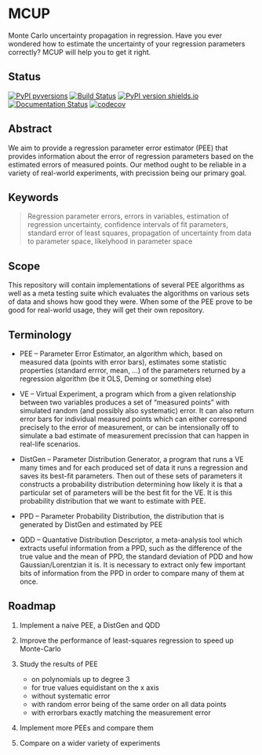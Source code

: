 # MCUP
Monte Carlo uncertainty propagation in regression. Have you ever wondered how to estimate the uncertainty of your regression parameters correctly? MCUP will help you to get it right. 

## Status
[![PyPI pyversions](https://img.shields.io/pypi/pyversions/mcup.svg)](https://pypi.org/project/mcup/) [![Build Status](https://travis-ci.org/detrin/MCUP.svg?branch=master)](https://travis-ci.org/detrin/MCUP) [![PyPI version shields.io](https://img.shields.io/pypi/v/mcup.svg)](https://pypi.org/project/mcup/) [![Documentation Status](https://readthedocs.org/projects/mcup/badge/?version=latest)](https://readthedocs.org/projects/mcup/?badge=latest) [![codecov](https://codecov.io/gh/detrin/MCUP/branch/master/graph/badge.svg?token=Dx6elQkztR)](https://codecov.io/gh/detrin/MCUP)


## Abstract
We aim to provide a regression parameter error estimator (PEE) that provides information about the error of regression parameters based on the estimated errors of measured points. Our method ought to be reliable in a variety of real-world experiments, with precission being our primary goal.

## Keywords
> Regression parameter errors, errors in variables, estimation of regression uncertainty, confidence intervals of fit parameters, standard error of least squares, propagation of uncertainty from data to parameter space, likelyhood in parameter space

## Scope
This repository will contain implementations of several PEE algorithms as well as a meta testing suite which evaluates the algorithms on various sets of data and shows how good they were. When some of the PEE prove to be good for real-world usage, they will get their own repository.

## Terminology
* PEE – Parameter Error Estimator, an algorithm which, based on measured data (points with error bars), estimates some statistic properties (standard errror, mean, ...) of the parameters returned by a regression algorithm (be it OLS, Deming or something else)

* VE – Virtual Experiment, a program which from a given relationship between two variables produces a set of “measured points” with simulated random (and possibly also systematic) error. It can also return error bars for individual measured points which can either correspond precisely to the error of measurement, or can be intensionally off to simulate a bad estimate of measurement precission that can happen in real-life scenarios.

* DistGen – Parameter Distribution Generator, a program that runs a VE many times and for each produced set of data it runs a regression and saves its best-fit parameters. Then out of these sets of parameters it constructs a probability distribution determining how likely it is that a particular set of parameters will be the best fit for the VE. It is this probability distribution that we want to estimate with PEE.

* PPD – Parameter Probability Distribution, the distribution that is generated by DistGen and estimated by PEE

* QDD – Quantative Distribution Descriptor, a meta-analysis tool which extracts useful information from a PPD, such as the difference of the true value and the mean of PPD, the standard deviation of PDD and how Gaussian/Lorentzian it is. It is necessary to extract only few important bits of information from the PPD in order to compare many of them at once.

## Roadmap
1. Implement a naive PEE, a DistGen and QDD
2. Improve the performance of least-squares regression to speed up Monte-Carlo
3. Study the results of PEE
   
   * on polynomials up to degree 3
   * for true values equidistant on the x axis
   * without systematic error
   * with random error being of the same order on all data points
   * with errorbars exactly matching the measurement error

4. Implement more PEEs and compare them
5. Compare on a wider variety of experiments
  


